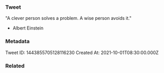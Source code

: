 ### Tweet
"A clever person solves a problem. A wise person avoids it."

- Albert Einstein

### Metadata
Tweet ID: 1443855705128116230
Created At: 2021-10-01T08:30:00.000Z

### Related

